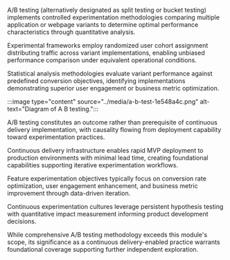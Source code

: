 A/B testing (alternatively designated as split testing or bucket testing) implements controlled experimentation methodologies comparing multiple application or webpage variants to determine optimal performance characteristics through quantitative analysis.

Experimental frameworks employ randomized user cohort assignment distributing traffic across variant implementations, enabling unbiased performance comparison under equivalent operational conditions.

Statistical analysis methodologies evaluate variant performance against predefined conversion objectives, identifying implementations demonstrating superior user engagement or business metric optimization.

:::image type="content" source="../media/a-b-test-1e548a4c.png" alt-text="Diagram of A B testing.":::

A/B testing constitutes an outcome rather than prerequisite of continuous delivery implementation, with causality flowing from deployment capability toward experimentation practices.

Continuous delivery infrastructure enables rapid MVP deployment to production environments with minimal lead time, creating foundational capabilities supporting iterative experimentation workflows.

Feature experimentation objectives typically focus on conversion rate optimization, user engagement enhancement, and business metric improvement through data-driven iteration.

Continuous experimentation cultures leverage persistent hypothesis testing with quantitative impact measurement informing product development decisions.

While comprehensive A/B testing methodology exceeds this module's scope, its significance as a continuous delivery-enabled practice warrants foundational coverage supporting further independent exploration.
